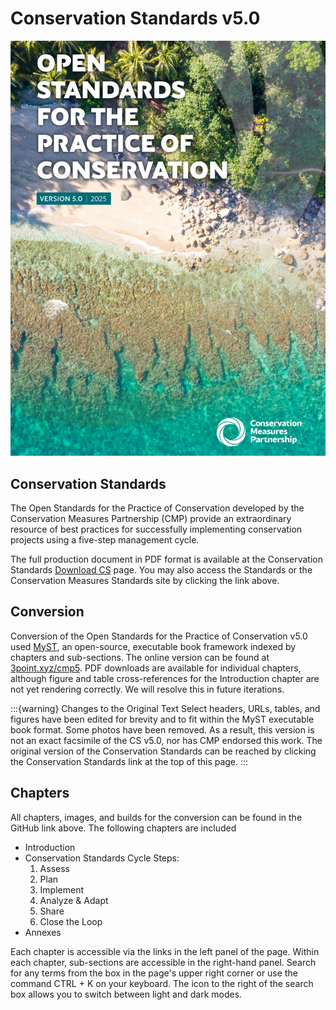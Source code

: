 # Conservation Standards v5.0
![alt text](zimage/cover.png) <br>

## Conservation Standards
The Open Standards for the Practice of Conservation developed by the Conservation Measures Partnership (CMP) provide an extraordinary resource of best practices for successfully implementing conservation projects using a five-step management cycle. 

The full production document in PDF format is available at the Conservation Standards [Download CS](https://conservationstandards.org/download-cs) page. You may also access the Standards or the Conservation Measures Standards site by clicking the link above.

## Conversion
Conversion of the Open Standards for the Practice of Conservation v5.0 used [MyST](https://https://mystmd.org), an open-source, executable book framework indexed by chapters and sub-sections. The online version can be found at [3point.xyz/cmp5](https://3point.xyz/cmp5). PDF downloads are available for individual chapters, although figure and table cross-references for the Introduction chapter are not yet rendering correctly. We will resolve this in future iterations.

:::{warning} Changes to the Original Text
Select headers, URLs, tables, and figures have been edited for brevity and to fit within the MyST executable book format. Some photos have been removed. As a result, this version is not an exact facsimile of the CS v5.0, nor has CMP endorsed this work. The original version of the Conservation Standards can be reached by clicking the Conservation Standards link at the top of this page.
:::

## Chapters
All chapters, images, and builds for the conversion can be found in the GitHub link above. The following chapters are included

- Introduction
- Conservation Standards Cycle Steps:
    1. Assess
    2. Plan
    3. Implement
    4. Analyze & Adapt
    5. Share
    6. Close the Loop
- Annexes

Each chapter is accessible via the links in the left panel of the page. Within each chapter, sub-sections are accessible in the right-hand panel. Search for any terms from the box in the page's upper right corner or use the command CTRL + K on your keyboard. The icon to the right of the search box allows you to switch between light and dark modes.
